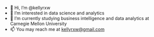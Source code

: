 - 👋 Hi, I’m @kellyrxw
- 👀 I’m interested in data science and analytics
- 🌱 I’m currently studying business intelligence and data analytics at Carnegie Mellon University
- 📫 You may reach me at kellyrxw@gmail.com

<!---
kellyrxw/kellyrxw is a ✨ special ✨ repository because its `README.md` (this file) appears on your GitHub profile.
You can click the Preview link to take a look at your changes.
--->
